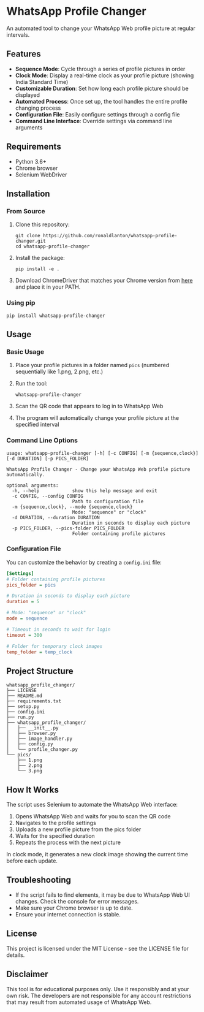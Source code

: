 # WhatsApp Profile Changer

An automated tool to change your WhatsApp Web profile picture at regular intervals.

## Features

- **Sequence Mode**: Cycle through a series of profile pictures in order
- **Clock Mode**: Display a real-time clock as your profile picture (showing India Standard Time)
- **Customizable Duration**: Set how long each profile picture should be displayed
- **Automated Process**: Once set up, the tool handles the entire profile changing process
- **Configuration File**: Easily configure settings through a config file
- **Command Line Interface**: Override settings via command line arguments

## Requirements

- Python 3.6+
- Chrome browser
- Selenium WebDriver

## Installation

### From Source

1. Clone this repository:
   ```
   git clone https://github.com/ronaldlanton/whatsapp-profile-changer.git
   cd whatsapp-profile-changer
   ```

2. Install the package:
   ```
   pip install -e .
   ```

3. Download ChromeDriver that matches your Chrome version from [here](https://sites.google.com/chromium.org/driver/) and place it in your PATH.

### Using pip

```
pip install whatsapp-profile-changer
```

## Usage

### Basic Usage

1. Place your profile pictures in a folder named `pics` (numbered sequentially like 1.png, 2.png, etc.)

2. Run the tool:
   ```
   whatsapp-profile-changer
   ```

3. Scan the QR code that appears to log in to WhatsApp Web

4. The program will automatically change your profile picture at the specified interval

### Command Line Options

```
usage: whatsapp-profile-changer [-h] [-c CONFIG] [-m {sequence,clock}] [-d DURATION] [-p PICS_FOLDER]

WhatsApp Profile Changer - Change your WhatsApp Web profile picture automatically.

optional arguments:
  -h, --help            show this help message and exit
  -c CONFIG, --config CONFIG
                        Path to configuration file
  -m {sequence,clock}, --mode {sequence,clock}
                        Mode: "sequence" or "clock"
  -d DURATION, --duration DURATION
                        Duration in seconds to display each picture
  -p PICS_FOLDER, --pics-folder PICS_FOLDER
                        Folder containing profile pictures
```

### Configuration File

You can customize the behavior by creating a `config.ini` file:

```ini
[Settings]
# Folder containing profile pictures
pics_folder = pics

# Duration in seconds to display each picture
duration = 5

# Mode: "sequence" or "clock"
mode = sequence

# Timeout in seconds to wait for login
timeout = 300

# Folder for temporary clock images
temp_folder = temp_clock
```

## Project Structure

```
whatsapp_profile_changer/
├── LICENSE
├── README.md
├── requirements.txt
├── setup.py
├── config.ini
├── run.py
├── whatsapp_profile_changer/
│   ├── __init__.py
│   ├── browser.py
│   ├── image_handler.py
│   ├── config.py
│   └── profile_changer.py
└── pics/
    ├── 1.png
    ├── 2.png
    └── 3.png
```

## How It Works

The script uses Selenium to automate the WhatsApp Web interface:

1. Opens WhatsApp Web and waits for you to scan the QR code
2. Navigates to the profile settings
3. Uploads a new profile picture from the pics folder
4. Waits for the specified duration
5. Repeats the process with the next picture

In clock mode, it generates a new clock image showing the current time before each update.

## Troubleshooting

- If the script fails to find elements, it may be due to WhatsApp Web UI changes. Check the console for error messages.
- Make sure your Chrome browser is up to date.
- Ensure your internet connection is stable.

## License

This project is licensed under the MIT License - see the LICENSE file for details.

## Disclaimer

This tool is for educational purposes only. Use it responsibly and at your own risk. The developers are not responsible for any account restrictions that may result from automated usage of WhatsApp Web.